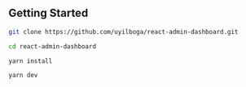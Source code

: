 ## Getting Started

```bash
git clone https://github.com/uyilboga/react-admin-dashboard.git

cd react-admin-dashboard

yarn install

yarn dev
```
